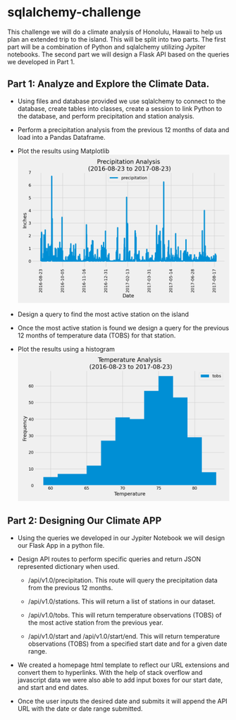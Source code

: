 # sqlalchemy-challenge

This challenge we will do a climate analysis of Honolulu, Hawaii to help us plan an extended trip to the island. This will be split into two parts. The first part will be a combination of Python and sqlalchemy utilizing Jypiter notebooks. The second part we will design a Flask API based on the queries we developed in Part 1. 

## Part 1: Analyze and Explore the Climate Data.

- Using files and database provided we use sqlalchemy to connect to the database, create tables into classes, create a session to link Python to the database, and perform precipitation and station analysis. 

- Perform a precipitation analysis from the previous 12 months of data and load into a Pandas Dataframe.

- Plot the results using Matplotlib
![Alt text](Images/Precipitation_Analysis.png)


- Design a query to find the most active station on the island

- Once the most active station is found we design a query for the previous 12 months of temperature data (TOBS) for that station. 

- Plot the results using a histogram 
![Alt text](Images/Temperature_Analysis.png)


## Part 2: Designing Our Climate APP

- Using the queries we developed in our Jypiter Notebook we will design our Flask App in a python file. 

- Design API routes to perform specific queries and return JSON represented dictionary when used. 
    - /api/v1.0/precipitation. This route will query the precipitation data from the previous 12 months.

    - /api/v1.0/stations. This will return a list of stations in our dataset.

    - /api/v1.0/tobs. This will return temperature observations (TOBS) of the most active station from the previous year.

    - /api/v1.0/start and /api/v1.0/start/end. This will return temperature observations (TOBS) from a specified start date and for a given date range. 

- We created a homepage html template to reflect our URL extensions and convert them to hyperlinks. With the help of stack overflow and javascript data we were also able to add input boxes for our start date, and start and end dates.

- Once the user inputs the desired date and submits it will append the API URL with the date or date range submitted. 

